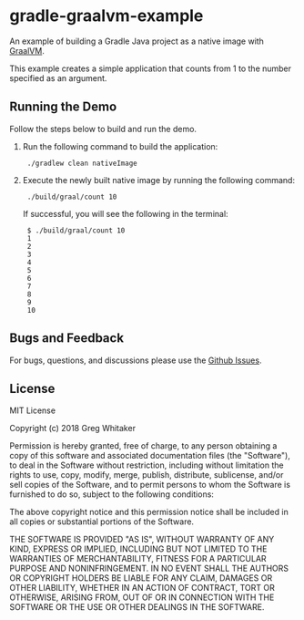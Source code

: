 # gradle-graalvm-example
An example of building a Gradle Java project as a native image with [GraalVM](https://www.graalvm.org/).

This example creates a simple application that counts from 1 to the number specified as an argument.

## Running the Demo
Follow the steps below to build and run the demo.

1. Run the following command to build the application:

        ./gradlew clean nativeImage

2. Execute the newly built native image by running the following command:

        ./build/graal/count 10
        
    If successful, you will see the following in the terminal:
    
        $ ./build/graal/count 10
        1
        2
        3
        4
        5
        6
        7
        8
        9
        10

## Bugs and Feedback
For bugs, questions, and discussions please use the [Github Issues](https://github.com/gregwhitaker/gradle-graalvm-example/issues).

## License
MIT License

Copyright (c) 2018 Greg Whitaker

Permission is hereby granted, free of charge, to any person obtaining a copy
of this software and associated documentation files (the "Software"), to deal
in the Software without restriction, including without limitation the rights
to use, copy, modify, merge, publish, distribute, sublicense, and/or sell
copies of the Software, and to permit persons to whom the Software is
furnished to do so, subject to the following conditions:

The above copyright notice and this permission notice shall be included in all
copies or substantial portions of the Software.

THE SOFTWARE IS PROVIDED "AS IS", WITHOUT WARRANTY OF ANY KIND, EXPRESS OR
IMPLIED, INCLUDING BUT NOT LIMITED TO THE WARRANTIES OF MERCHANTABILITY,
FITNESS FOR A PARTICULAR PURPOSE AND NONINFRINGEMENT. IN NO EVENT SHALL THE
AUTHORS OR COPYRIGHT HOLDERS BE LIABLE FOR ANY CLAIM, DAMAGES OR OTHER
LIABILITY, WHETHER IN AN ACTION OF CONTRACT, TORT OR OTHERWISE, ARISING FROM,
OUT OF OR IN CONNECTION WITH THE SOFTWARE OR THE USE OR OTHER DEALINGS IN THE
SOFTWARE.